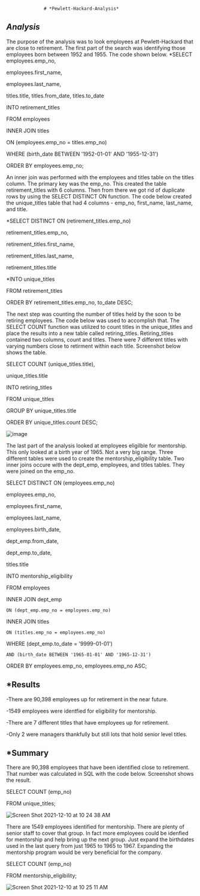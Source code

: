                   # *Pewlett-Hackard-Analysis*
                  
  ## *Analysis*
     
                  
  The purpose of the analysis was to look employees at Pewlett-Hackard that are close to retirement.  The first part of the search was identifying those employees born between 1952 and 1955.  The code shown below.
*SELECT employees.emp_no,

employees.first_name,

employees.last_name,

titles.title, titles.from_date, titles.to_date

INTO retirement_titles

FROM employees

INNER JOIN titles

ON (employees.emp_no = titles.emp_no)

WHERE (birth_date BETWEEN '1952-01-01' AND '1955-12-31')

ORDER BY employees.emp_no;

An inner join was performed with the employees and titles table on the titles column.  The primary key was the emp_no.  This created the table retirement_titles with 6 columns.
Then from there we got rid of duplicate rows by using the SELECT DISTINCT ON function.  The code below created the unique_titles table that had 4 columns - emp_no, first_name, last_name, and title.

*SELECT DISTINCT ON (retirement_titles.emp_no) 

retirement_titles.emp_no,

retirement_titles.first_name,

retirement_titles.last_name,

retirement_titles.title

*INTO unique_titles

FROM retirement_titles

ORDER BY retirement_titles.emp_no, to_date DESC;

The next step was counting the number of titles held by the soon to be retiring employees.  The code below was used to accomplish that.  The SELECT COUNT function was utilized to count titles in the unique_titles and place the results into a new table called retiring_titles.  Retiring_titles contained two columns, count and titles. There were 7 different titles with varying numbers close to retirment within each title.  Screenshot below shows the table.


SELECT COUNT (unique_titles.title),

unique_titles.title

INTO retiring_titles

FROM unique_titles

GROUP BY unique_titles.title

ORDER BY unique_titles.count DESC;



![image](https://user-images.githubusercontent.com/85581208/145684904-45d9431a-57b4-4cbd-b66f-2c1657ba96bc.png)


The last part of the analysis looked at employees eligilble for mentorship.  This only looked at a birth year of 1965.  Not a very big range.  Three different tables were used to create the mentorship_eligibility table.  Two inner joins occure with the dept_emp, employees, and titles tables.  They were joined on the emp_no.

SELECT DISTINCT ON (employees.emp_no)

employees.emp_no,

employees.first_name,

employees.last_name,

employees.birth_date,

dept_emp.from_date,

dept_emp.to_date,

titles.title

INTO mentorship_eligibility

FROM employees

INNER JOIN dept_emp

	ON (dept_emp.emp_no = employees.emp_no)
	
INNER JOIN titles

	ON (titles.emp_no = employees.emp_no)
	
WHERE (dept_emp.to_date = '9999-01-01')

	AND (birth_date BETWEEN '1965-01-01' AND '1965-12-31')
	
ORDER BY employees.emp_no, employees.emp_no ASC;

## *Results

-There are 90,398 employees up for retirement in the near future.

-1549 employees were identfied for eligibility for mentorship.

-There are 7 different titles that have employees up for retirement.

-Only 2 were managers thankfully but still lots that hold senior level titles.


## *Summary

There are 90,398 employees that have been identified close to retirement.  That number was calculated in SQL with the code below.  Screenshot shows the result.


SELECT COUNT (emp_no)

FROM unique_titles;



![Screen Shot 2021-12-10 at 10 24 38 AM](https://user-images.githubusercontent.com/85581208/145607228-637533e2-f1cf-484e-b3b2-8d9cefe14451.png)


There are 1549 employees identified for mentorship.  There are plenty of senior staff to cover that group.  In fact more employees could be idenfied for mentorship and help bring up the next group. Just expand the birthdates used in the last query from just 1965 to 1965 to 1967.  Expanding the mentorship program would be very beneficial for the company.

SELECT COUNT (emp_no)

FROM mentorship_eligibility;

![Screen Shot 2021-12-10 at 10 25 11 AM](https://user-images.githubusercontent.com/85581208/145607334-384e348c-c829-497a-af8d-b08f729cd448.png)


